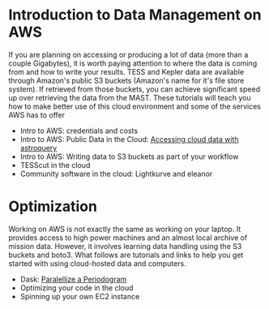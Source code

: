 
# Introduction to Data Management on AWS
If you are planning on accessing or producing a lot of data (more than a couple Gigabytes), it is worth paying attention to where the data is coming from and how to write your results.  TESS and Kepler data are available through Amazon's public S3 buckets (Amazon's name for it's file store system).  If retrieved from those buckets, you can achieve significant speed up over retrieving the data from the MAST.  These tutorials will teach you how to make better use of this cloud environment and some of the services AWS has to offer

- Intro to AWS: credentials and costs
- Intro to AWS: Public Data in the Cloud: [Accessing cloud data with astroquery](./code/cloud_astroquery.ipynb)
- Intro to AWS: Writing data to S3 buckets as part of your workflow
- TESScut in the cloud
- Community software in the cloud: Lightkurve and eleanor


# Optimization
Working on AWS is not exactly the same as working on your laptop. It provides access to high power machines and an almost local archive of mission data. However, it involves learning data handling using the S3 buckets and boto3.  What follows are tutorials and links to help you get started with using cloud-hosted data and computers.


- Dask: [Paralellize a Periodogram](./code/Dask_meanFTloop.ipynb)
- Optimizing your code in the cloud
- Spinning up your own EC2 instance

